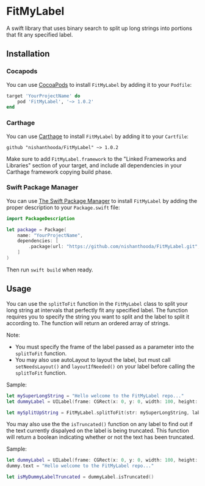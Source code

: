 # FitMyLabel
A swift library that uses binary search to split up long strings into portions that fit any specified label. 

## Installation

### Cocapods

You can use [CocoaPods](http://cocoapods.org/) to install `FitMyLabel` by adding it to your `Podfile`:

```ruby
target 'YourProjectName' do
    pod 'FitMyLabel', '~> 1.0.2'
end
```

### Carthage

You can use [Carthage](https://github.com/Carthage/Carthage) to install `FitMyLabel` by adding it to your `Cartfile`:

```
github "nishanthooda/FitMyLabel" ~> 1.0.2
```

Make sure to add `FitMyLabel.framework` to the "Linked Frameworks and Libraries" section of your target, and include all dependencies in your Carthage framework copying build phase.

### Swift Package Manager

You can use [The Swift Package Manager](https://swift.org/package-manager) to install `FitMyLabel` by adding the proper description to your `Package.swift` file:

```swift
import PackageDescription

let package = Package(
    name: "YourProjectName",
    dependencies: [
        .package(url: "https://github.com/nishanthooda/FitMyLabel.git", from: "1.0.2"),
    ]
)
```
Then run `swift build` when ready.

## Usage

You can use the `splitToFit` function in the `FitMyLabel` class to split your long string at intervals that perfectly fit any specified label. The function requires you to specify the string you want to split and the label to split it according to. The function will return an ordered array of strings. 

Note: 
- You must specify the frame of the label passed as a parameter into the `splitToFit` function. 
- You may also use autoLayout to layout the label, but must call `setNeedsLayout()` and `layoutIfNeeded()` on your label before calling the `splitToFit` function. 

Sample:

```swift
let mySuperLongString = "Hello welcome to the FitMyLabel repo..."
let dummyLabel = UILabel(frame: CGRect(x: 0, y: 0, width: 100, height: 100))

let mySplitUpString = FitMyLabel.splitToFit(str: mySuperLongString, label: dummyLabel)
```

You may also use the the `isTruncated()` function on any label to find out if the text currently dispalyed on the label is being truncated. This function will return a boolean indicating whether or not the text has been truncated.

Sample:

```swift
let dummyLabel = UILabel(frame: CGRect(x: 0, y: 0, width: 100, height: 100))
dummy.text = "Hello welcome to the FitMyLabel repo..."

let isMyDummyLabelTruncated = dummyLabel.isTruncated()
```
